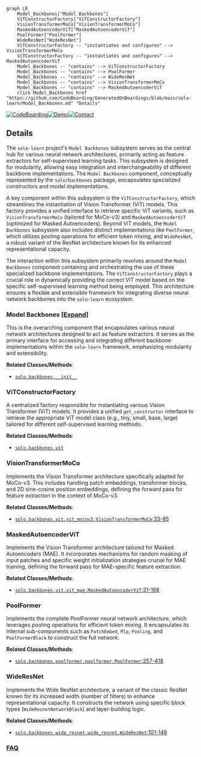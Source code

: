 ```mermaid
graph LR
    Model_Backbones["Model Backbones"]
    ViTConstructorFactory["ViTConstructorFactory"]
    VisionTransformerMoCo["VisionTransformerMoCo"]
    MaskedAutoencoderViT["MaskedAutoencoderViT"]
    PoolFormer["PoolFormer"]
    WideResNet["WideResNet"]
    ViTConstructorFactory -- "instantiates and configures" --> VisionTransformerMoCo
    ViTConstructorFactory -- "instantiates and configures" --> MaskedAutoencoderViT
    Model_Backbones -- "contains" --> ViTConstructorFactory
    Model_Backbones -- "contains" --> PoolFormer
    Model_Backbones -- "contains" --> WideResNet
    Model_Backbones -- "contains" --> VisionTransformerMoCo
    Model_Backbones -- "contains" --> MaskedAutoencoderViT
    click Model_Backbones href "https://github.com/CodeBoarding/GeneratedOnBoardings/blob/main/solo-learn/Model_Backbones.md" "Details"
```

[![CodeBoarding](https://img.shields.io/badge/Generated%20by-CodeBoarding-9cf?style=flat-square)](https://github.com/CodeBoarding/GeneratedOnBoardings)[![Demo](https://img.shields.io/badge/Try%20our-Demo-blue?style=flat-square)](https://www.codeboarding.org/demo)[![Contact](https://img.shields.io/badge/Contact%20us%20-%20contact@codeboarding.org-lightgrey?style=flat-square)](mailto:contact@codeboarding.org)

## Details

The `solo-learn` project's `Model Backbones` subsystem serves as the central hub for various neural network architectures, primarily acting as feature extractors for self-supervised learning tasks. This subsystem is designed for modularity, allowing easy integration and interchangeability of different backbone implementations. The `Model Backbones` component, conceptually represented by the `solo/backbones` package, encapsulates specialized constructors and model implementations.

A key component within this subsystem is the `ViTConstructorFactory`, which streamlines the instantiation of Vision Transformer (ViT) models. This factory provides a unified interface to retrieve specific ViT variants, such as `VisionTransformerMoCo` (tailored for MoCo-v3) and `MaskedAutoencoderViT` (optimized for Masked Autoencoders). Beyond ViT models, the `Model Backbones` subsystem also includes distinct implementations like `PoolFormer`, which utilizes pooling operations for efficient token mixing, and `WideResNet`, a robust variant of the ResNet architecture known for its enhanced representational capacity.

The interaction within this subsystem primarily revolves around the `Model Backbones` component containing and orchestrating the use of these specialized backbone implementations. The `ViTConstructorFactory` plays a crucial role in dynamically providing the correct ViT model based on the specific self-supervised learning method being employed. This architecture ensures a flexible and extensible framework for integrating diverse neural network backbones into the `solo-learn` ecosystem.

### Model Backbones [[Expand]](./Model_Backbones.md)
This is the overarching component that encapsulates various neural network architectures designed to act as feature extractors. It serves as the primary interface for accessing and integrating different backbone implementations within the `solo-learn` framework, emphasizing modularity and extensibility.


**Related Classes/Methods**:

- <a href="https://github.com/vturrisi/solo-learn/blob/main/solo/backbones/__init__.py" target="_blank" rel="noopener noreferrer">`solo.backbones.__init__`</a>


### ViTConstructorFactory
A centralized factory responsible for instantiating various Vision Transformer (ViT) models. It provides a unified `get_constructor` interface to retrieve the appropriate ViT model class (e.g., tiny, small, base, large) tailored for different self-supervised learning methods.


**Related Classes/Methods**:

- <a href="https://github.com/vturrisi/solo-learn/blob/main/solo/backbones/vit" target="_blank" rel="noopener noreferrer">`solo.backbones.vit`</a>


### VisionTransformerMoCo
Implements the Vision Transformer architecture specifically adapted for MoCo-v3. This includes handling patch embeddings, transformer blocks, and 2D sine-cosine position embeddings, defining the forward pass for feature extraction in the context of MoCo-v3.


**Related Classes/Methods**:

- <a href="https://github.com/vturrisi/solo-learn/blob/main/solo/backbones/vit/vit_mocov3.py#L33-L85" target="_blank" rel="noopener noreferrer">`solo.backbones.vit.vit_mocov3.VisionTransformerMoCo`:33-85</a>


### MaskedAutoencoderViT
Implements the Vision Transformer architecture tailored for Masked Autoencoders (MAE). It incorporates mechanisms for random masking of input patches and specific weight initialization strategies crucial for MAE training, defining the forward pass for MAE-specific feature extraction.


**Related Classes/Methods**:

- <a href="https://github.com/vturrisi/solo-learn/blob/main/solo/backbones/vit/vit_mae.py#L31-L168" target="_blank" rel="noopener noreferrer">`solo.backbones.vit.vit_mae.MaskedAutoencoderViT`:31-168</a>


### PoolFormer
Implements the complete PoolFormer neural network architecture, which leverages pooling operations for efficient token mixing. It encapsulates its internal sub-components such as `PatchEmbed`, `Mlp`, `Pooling`, and `PoolFormerBlock` to construct the full network.


**Related Classes/Methods**:

- <a href="https://github.com/vturrisi/solo-learn/blob/main/solo/backbones/poolformer/poolformer.py#L257-L418" target="_blank" rel="noopener noreferrer">`solo.backbones.poolformer.poolformer.PoolFormer`:257-418</a>


### WideResNet
Implements the Wide ResNet architecture, a variant of the classic ResNet known for its increased width (number of filters) to enhance representational capacity. It constructs the network using specific block types (`WideResnetNetworkBlock`) and layer-building logic.


**Related Classes/Methods**:

- <a href="https://github.com/vturrisi/solo-learn/blob/main/solo/backbones/wide_resnet/wide_resnet.py#L101-L148" target="_blank" rel="noopener noreferrer">`solo.backbones.wide_resnet.wide_resnet.WideResNet`:101-148</a>




### [FAQ](https://github.com/CodeBoarding/GeneratedOnBoardings/tree/main?tab=readme-ov-file#faq)